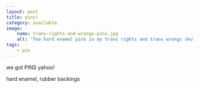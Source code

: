 ```yaml
---
layout: post
title: pins!
category: available
image: 
    name: trans-rights-and-wrongs-pins.jpg
    alt: "Two hard enamel pins in my trans rights and trans wrongs skulls designs."
tags:
    - pin
---
```


we got PINS yahoo!

hard enamel, rubber backings